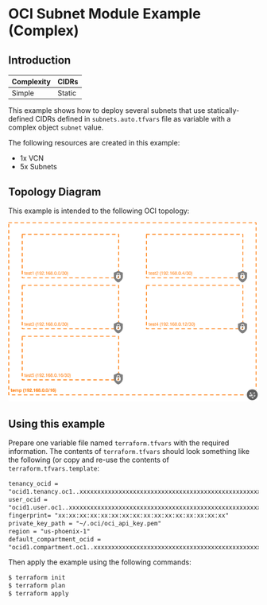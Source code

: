 # OCI Subnet Module Example (Complex)

## Introduction

| Complexity | CIDRs |
|---|---|
| Simple | Static |

This example shows how to deploy several subnets that use statically-defined CIDRs defined in  `subnets.auto.tfvars` file as variable with a complex object `subnet` value.

The following resources are created in this example:

* 1x VCN
* 5x Subnets

## Topology Diagram
This example is intended to the following OCI topology:

![Topology diagram](./docs/Example-simple.png)

## Using this example
Prepare one variable file named `terraform.tfvars` with the required information. The contents of `terraform.tfvars` should look something like the following (or copy and re-use the contents of `terraform.tfvars.template`:

```
tenancy_ocid = "ocid1.tenancy.oc1..xxxxxxxxxxxxxxxxxxxxxxxxxxxxxxxxxxxxxxxxxxxxxxxxxxxxxxxxxxxx"
user_ocid = "ocid1.user.oc1..xxxxxxxxxxxxxxxxxxxxxxxxxxxxxxxxxxxxxxxxxxxxxxxxxxxxxxxxxxxx"
fingerprint= "xx:xx:xx:xx:xx:xx:xx:xx:xx:xx:xx:xx:xx:xx:xx:xx"
private_key_path = "~/.oci/oci_api_key.pem"
region = "us-phoenix-1"
default_compartment_ocid = "ocid1.compartment.oc1..xxxxxxxxxxxxxxxxxxxxxxxxxxxxxxxxxxxxxxxxxxxxxxxxxxxxxxxxxxxx"
```

Then apply the example using the following commands:

```
$ terraform init
$ terraform plan
$ terraform apply
```
